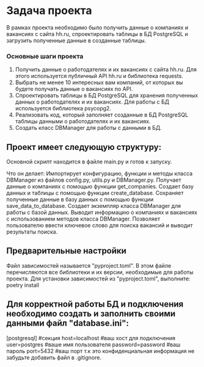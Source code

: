 # Задача проекта
В рамках проекта необходимо было получить данные о компаниях и вакансиях с сайта hh.ru, спроектировать таблицы в БД PostgreSQL и загрузить полученные данные в созданные таблицы.

### Основные шаги проекта
1. Получить данные о работодателях и их вакансиях с сайта hh.ru. Для этого используется публичный API hh.ru и библиотека requests.
2. Выбрать не менее 10 интересных вам компаний, от которых вы будете получать данные о вакансиях по API.
3. Спроектировать таблицы в БД PostgreSQL для хранения полученных данных о работодателях и их вакансиях. Для работы с БД используется библиотека psycopg2.
4. Реализовать код, который заполняет созданные в БД PostgreSQL таблицы данными о работодателях и их вакансиях.
5. Создать класс DBManager для работы с данными в БД.

## Проект имеет следующую структуру:
Основной скрипт находится в файле main.py и готов к запуску. 

Что он делает:
Импортирует конфигурацию, функции и методы класса DBManager из файлов config.py, utils.py и DBManager.py.
Получает данные о компаниях с помощью функции get_companies.
Создает базу данных и таблицы с помощью функции create_database.
Сохраняет полученные данные в базу данных с помощью функции save_data_to_database.
Создает экземпляр класса DBManager для работы с базой данных.
Выводит информацию о компаниях и вакансиях с использованием методов класса DBManager.
Позволяет пользователю ввести ключевое слово для поиска вакансий и выводит результаты поиска.

## Предварительные настройки
Файл зависимостей называется "pyproject.toml". В этом файле перечисляются все библиотеки и их версии, необходимые для работы проекта. Для установки зависимостей из "pyproject.toml", выполните:
poetry install

## Для корректной работы БД и подключения необходимо создать и заполнить своими данными файл "database.ini":
[postgresql] #секция
host=localhost #ваш хост для подключения
user=postgres #ваше имя пользователя
password=password #ваш пароль
port=5432 #ваш порт
т.к это конфиденциальная информация не забудьте добавить файл в .gitignore.